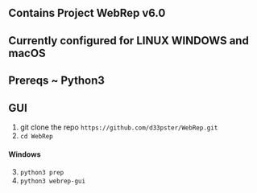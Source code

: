 ## Contains Project WebRep v6.0
## Currently configured for LINUX WINDOWS and macOS

## Prereqs ~ Python3

## GUI
1. git clone the repo ```https://github.com/d33pster/WebRep.git```
2. ```cd WebRep```
#### Windows
3. ```python3 prep```
4. ```python3 webrep-gui```